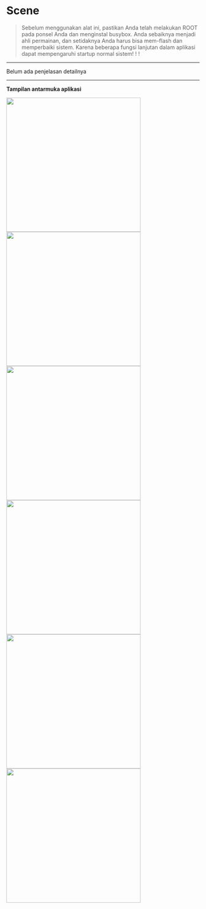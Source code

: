 # Scene

> Sebelum menggunakan alat ini, pastikan Anda telah melakukan ROOT pada ponsel Anda dan menginstal busybox. Anda sebaiknya menjadi ahli permainan, dan setidaknya Anda harus bisa mem-flash dan memperbaiki sistem. Karena beberapa fungsi lanjutan dalam aplikasi dapat mempengaruhi startup normal sistem! ! !

---

Belum ada penjelasan detailnya

---

**Tampilan antarmuka aplikasi**


<img src="https://github.com/helloklf/vtools/raw/master/docs/Screenshot/1.png" width="350" /> <img src="https://github.com/helloklf/vtools/raw/master/docs/Screenshot/2.png" width="350" />
<img src="https://github.com/helloklf/vtools/raw/master/docs/Screenshot/3.png" width="350" /> <img src="https://github.com/helloklf/vtools/raw/master/docs/Screenshot/4.png" width="350" />
<img src="https://github.com/helloklf/vtools/raw/master/docs/Screenshot/5.png" width="350" /> <img src="https://github.com/helloklf/vtools/raw/master/docs/Screenshot/6.png" width="350" />

